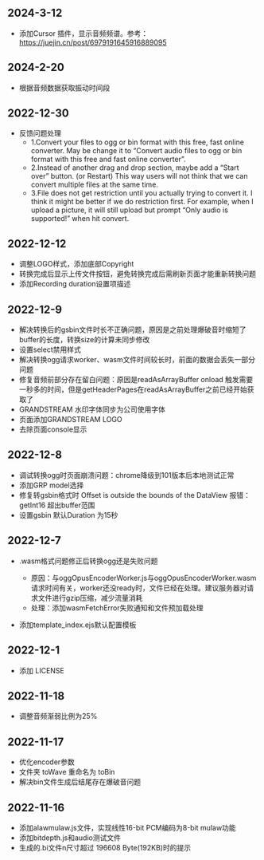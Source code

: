 
## 2024-3-12

- 添加Cursor 插件，显示音频频谱。参考：https://juejin.cn/post/6979191645916889095

## 2024-2-20

- 根据音频数据获取振动时间段

## 2022-12-30

- 反馈问题处理
  - 1.Convert your files to ogg or bin format with this free, fast online converter. May be change it to “Convert audio files to ogg or bin format with this free and fast online converter”.
  - 2.Instead of another drag and drop section, maybe add a “Start over” button. (or Restart) This way users will not think that we can convert multiple files at the same time.
  - 3.File does not get restriction until you actually trying to convert it. I think it might be better if we do restriction first. For example, when I upload a picture, it will still upload but prompt “Only audio is supported!” when hit convert. 

## 2022-12-12

- 调整LOGO样式，添加底部Copyright 
- 转换完成后显示上传文件按钮，避免转换完成后需刷新页面才能重新转换问题 
- 添加Recording duration设置项描述

## 2022-12-9

- 解决转换后的gsbin文件时长不正确问题，原因是之前处理爆破音时缩短了buffer的长度，转换size的计算未同步修改
- 设置select禁用样式
- 解决转换ogg请求worker、wasm文件时间较长时，前面的数据会丢失一部分问题
- 修复音频前部分存在留白问题：原因是readAsArrayBuffer onload 触发需要一秒多的时间，但是getHeaderPages在readAsArrayBuffer之前已经开始获取了
- GRANDSTREAM 水印字体同步为公司使用字体
- 页面添加GRANDSTREAM LOGO
- 去除页面console显示

## 2022-12-8

- 调试转换ogg时页面崩溃问题：chrome降级到101版本后本地测试正常
- 添加GRP model选择
- 修复转gsbin格式时 Offset is outside the bounds of the DataView 报错： getInt16 超出buffer范围
- 设置gsbin 默认Duration 为15秒

## 2022-12-7

- .wasm格式问题修正后转换ogg还是失败问题
    - 原因：与oggOpusEncoderWorker.js与oggOpusEncoderWorker.wasm 请求时间有关，worker还没ready时，文件已经在处理。建议服务器对请求文件进行gzip压缩，减少流量消耗
    - 处理：添加wasmFetchError失败通知和文件预加载处理

- 添加template_index.ejs默认配置模板

## 2022-12-1

- 添加 LICENSE

## 2022-11-18

- 调整音频渐弱比例为25%

## 2022-11-17

- 优化encoder参数
- 文件夹 toWave 重命名为 toBin
- 解决bin文件生成后结尾存在爆破音问题

## 2022-11-16

- 添加alawmulaw.js文件，实现线性16-bit PCM编码为8-bit mulaw功能
- 添加bitdepth.js和audio测试文件
- 生成的.bi文件n尺寸超过 196608 Byte(192KB)时的提示
